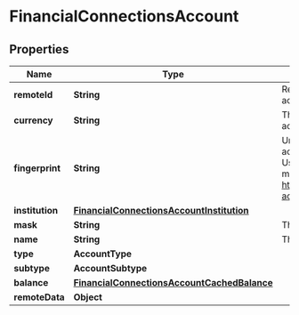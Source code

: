 

# FinancialConnectionsAccount


## Properties

| Name | Type | Description | Notes |
|------------ | ------------- | ------------- | -------------|
|**remoteId** | **String** | Remote Id of the account, ie Plaid or Teller account id |  |
|**currency** | **String** | The ISO-4217 currency code of the account. |  |
|**fingerprint** | **String** | Uniquely identifies this account across all accounts for a single financial connection. Used for reconnection deduplication. See more information here: https://letsfuse.readme.io/docs/duplicate-accounts |  |
|**institution** | [**FinancialConnectionsAccountInstitution**](FinancialConnectionsAccountInstitution.md) |  |  [optional] |
|**mask** | **String** | The partial account number. |  [optional] |
|**name** | **String** | The account&#39;s name, ie &#39;My Checking&#39; |  |
|**type** | **AccountType** |  |  |
|**subtype** | **AccountSubtype** |  |  [optional] |
|**balance** | [**FinancialConnectionsAccountCachedBalance**](FinancialConnectionsAccountCachedBalance.md) |  |  |
|**remoteData** | **Object** |  |  |



